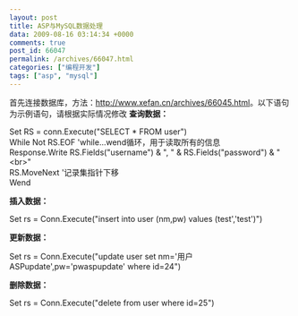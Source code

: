 ```yaml
---
layout: post
title: ASP与MySQL数据处理
data: 2009-08-16 03:14:34 +0000
comments: true
post_id: 66047
permalink: /archives/66047.html
categories: ["编程开发"]
tags: ["asp", "mysql"]
---
```


首先连接数据库，方法：<a href="http://www.xefan.cn/archives/66045.html" target="_blank">http://www.xefan.cn/archives/66045.html</a>。以下语句为示例语句，请根据实际情况修改 
<strong>查询数据：</strong>

Set RS = conn.Execute("SELECT * FROM user")   
While Not RS.EOF      'while...wend循环，用于读取所有的信息   
    Response.Write RS.Fields("username") &amp; ", " &amp; RS.Fields("password") &amp; "&lt;br&gt;"   
    RS.MoveNext   '记录集指针下移    
Wend

<strong>插入数据：</strong>

Set rs = Conn.Execute("insert into user (nm,pw) values (test','test')") 

<strong>更新数据：</strong>

Set rs = Conn.Execute("update user set nm='用户ASPupdate',pw='pwaspupdate' where id=24")

<strong>删除数据：</strong>

Set rs = Conn.Execute("delete from user where id=25")
